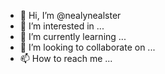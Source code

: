- 👋 Hi, I’m @nealynealster
- 👀 I’m interested in ...
- 🌱 I’m currently learning ...
- 💞️ I’m looking to collaborate on ...
- 📫 How to reach me ...

<!---
nealynealster/nealynealster is a ✨ special ✨ repository because its `README.md` (this file) appears on your GitHub profile.
You can click the Preview link to take a look at your changes.
--->
